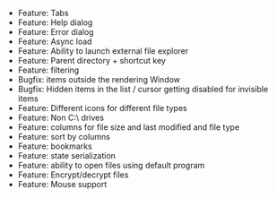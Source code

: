 - Feature: Tabs
- Feature: Help dialog
- Feature: Error dialog
- Feature: Async load
- Feature: Ability to launch external file explorer
- Feature: Parent directory + shortcut key
- Feature: filtering
- Bugfix: items outside the rendering Window
- Bugfix: Hidden items in the list / cursor getting disabled for invisible items
- Feature: Different icons for different file types
- Feature: Non C:\ drives
- Feature: columns for file size and last modified and file type
- Feature: sort by columns
- Feature: bookmarks
- Feature: state serialization
- Feature: ability to open files using default program
- Feature: Encrypt/decrypt files
- Feature: Mouse support